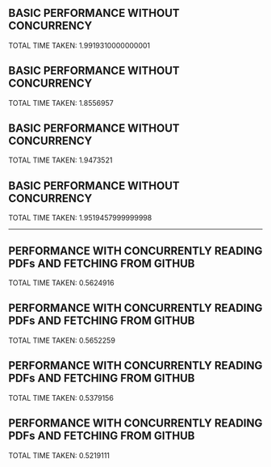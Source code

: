 ## BASIC PERFORMANCE WITHOUT CONCURRENCY
TOTAL TIME TAKEN:  1.9919310000000001
## BASIC PERFORMANCE WITHOUT CONCURRENCY
TOTAL TIME TAKEN:  1.8556957
## BASIC PERFORMANCE WITHOUT CONCURRENCY
TOTAL TIME TAKEN:  1.9473521
## BASIC PERFORMANCE WITHOUT CONCURRENCY
TOTAL TIME TAKEN:  1.9519457999999998

-----------------------------------------

## PERFORMANCE WITH CONCURRENTLY READING PDFs AND FETCHING FROM GITHUB
TOTAL TIME TAKEN:  0.5624916
## PERFORMANCE WITH CONCURRENTLY READING PDFs AND FETCHING FROM GITHUB
TOTAL TIME TAKEN:  0.5652259
## PERFORMANCE WITH CONCURRENTLY READING PDFs AND FETCHING FROM GITHUB
TOTAL TIME TAKEN:  0.5379156
## PERFORMANCE WITH CONCURRENTLY READING PDFs AND FETCHING FROM GITHUB
TOTAL TIME TAKEN:  0.5219111
